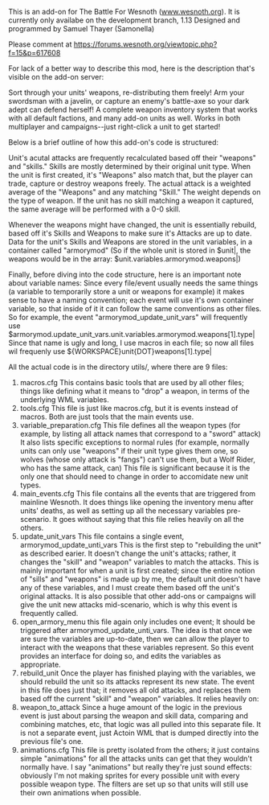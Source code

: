 This is an add-on for The Battle For Wesnoth (www.wesnoth.org). It is currently only availabe on the development branch, 1.13
Designed and programmed by Samuel Thayer (Samonella)

Please comment at https://forums.wesnoth.org/viewtopic.php?f=15&p=617608

For lack of a better way to describe this mod, here is the description that's visible on the add-on server:

Sort through your units' weapons, re-distributing them freely! Arm your swordsman with a javelin, or capture an enemy's battle-axe so your dark adept can defend herself! A complete weapon inventory system that works with all default factions, and many add-on units as well. Works in both multiplayer and campaigns--just right-click a unit to get started!


Below is a brief outline of how this add-on's code is structured:

Unit's acutal attacks are frequently recalculated based off their "weapons" and "skills." 
Skills are mostly determined by their original unit type. When the unit is first created, it's "Weapons" also match that,
but the player can trade, capture or destroy weapons freely. 
The actual attack is a weighted average of the "Weapons" and any matching "Skill." The weight depends on the type of weapon.
If the unit has no skill matching a weapon it captured, the same average will be performed with a 0-0 skill.

Whenever the weapons might have changed, the unit is essentially rebuild, based off it's Skills and Weapons to make sure it's 
Attacks are up to date. Data for the unit's Skills and Weapons are stored in the unit variables, in a container called "armorymod"
(So if the whole unit is stored in $unit|, the weapons would be in the array: $unit.variables.armorymod.weapons|)

Finally, before diving into the code structure, here is an important note about variable names:
Since every file/event usually needs the same things (a variable to temporarily store a unit or weapons for example)
it makes sense to have a naming convention; each event will use it's own container variable, so that inside of it it can
follow the same conventions as other files.
So for example, the event "armorymod_update_unit_vars" will frequently use $armorymod.update_unit_vars.unit.variables.armorymod.weapons[1].type|
Since that name is ugly and long, I use macros in each file; so now all files wil frequenly use ${WORKSPACE}unit{DOT}weapons[1].type|

All the actual code is in the directory utils/, where there are 9 files:
1) macros.cfg
	This contains basic tools that are used by all other files; things like defining what it means to "drop" a weapon,
	in terms of the underlying WML variables.
2) tools.cfg
	This file is just like macros.cfg, but it is events instead of macros. Both are just tools that the main events use.
3) variable_preparation.cfg
	This file defines all the weapon types (for example, by listing all attack names that correspond to a "sword" attack)
	It also lists specific exceptions to normal rules (for example, normally units can only use "weapons" if their unit type
	gives them one, so wolves (whose only attack is "fangs") can't use them, but a Wolf Rider, who has the same attack, can)
	This file is significant because it is the only one that should need to change in order to accomidate new unit types.
4) main_events.cfg
	This file contains all the events that are triggered from mainline Wesnoth. It does things like
	opening the inventory menu after units' deaths, as well as setting up all the necessary variables pre-scenario.
	It goes without saying that this file relies heavily on all the others.
5) update_unit_vars
	This file contains a single event, armorymod_update_unti_vars
	This is the first step to "rebuilding the unit" as described earier. It doesn't change the unit's attacks; 
	rather, it changes the "skill" and "weapon" variables to match the attacks. This is mainly important for when a unit
	is first created; since the entire notion of "sills" and "weapons" is made up by me, the default unit doesn't have any of
	these variables, and I must create them based off the unit's original attacks.
	It is also possible that other add-ons or campaigns will give the unit new attacks mid-scenario, which is why this event
	is frequently called.
6) open_armory_menu
	this file again only includes one event; It should be triggered after armorymod_update_unti_vars.
	The idea is that once we are sure the variables are up-to-date, then we can allow the player to interact with the
	weapons that these variables represent.
	So this event provides an interface for doing so, and edits the variables as appropriate.
7) rebuild_unit
	Once the player has finished playing with the variables, we should rebuild the unit so its attacks represent its new state.
	The event in this file does just that; it removes all old attacks, and replaces them based off the current "skill" and "weapon" variables.
	It relies heavily on:
8) weapon_to_attack
	Since a huge amount of the logic in the previous event is just about parsing the weapon and skill data, comparing and combining matches, etc,
	that logic was all pulled into this separate file. It is not a separate event, just Actoin WML that is dumped directly into the previous file's one.
9) animations.cfg
	This file is pretty isolated from the others; it just contains simple "animations" for all the attacks units can get that they wouldn't normally have.
	I say "animations" but really they're just sound effects: obviously I'm not making sprites for every possible unit with every possible weapon type.
	The filters are set up so that units will still use their own animations when possible.
	
	